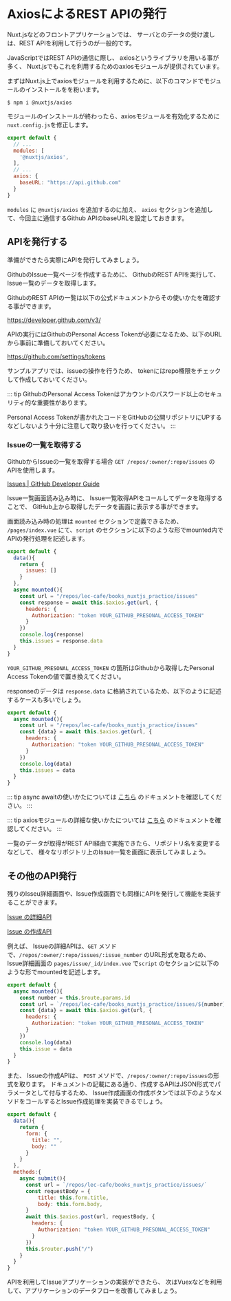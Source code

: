 # AxiosによるREST APIの発行

Nuxt.jsなどのフロントアプリケーションでは、
サーバとのデータの受け渡しは、REST APIを利用して行うのが一般的です。

JavaScriptではREST APIの通信に際し、 axiosというライブラリを用いる事が多く、
Nuxt.jsでもこれを利用するためのaxiosモジュールが提供されています。

まずはNuxt.js上でaxiosモジュールを利用するために、以下のコマンドでモジュールのインストールをを粉います。

```
$ npm i @nuxtjs/axios
```

モジュールのインストールが終わったら、axiosモジュールを有効化するために`nuxt.config.js`を修正します。

```js
export default {
  // ...
  modules: [
    '@nuxtjs/axios',
  ],
  // ...
  axios: {
    baseURL: "https://api.github.com"
  }
}
```

`modules` に `@nuxtjs/axios` を追加するのに加え、
`axios` セクションを追加して、今回主に通信するGithub APIのbaseURLを設定しておきます。

## APIを発行する

準備ができたら実際にAPIを発行してみましょう。

GithubのIssue一覧ページを作成するために、 GithubのREST APIを実行して、
Issue一覧のデータを取得します。

GithubのREST APIの一覧は以下の公式ドキュメントからその使いかたを確認する事ができます。

https://developer.github.com/v3/

APIの実行にはGithubのPersonal Access Tokenが必要になるため、以下のURLから事前に準備しておいてください。

https://github.com/settings/tokens

サンプルアプリでは、issueの操作を行うため、 tokenにはrepo権限をチェックして作成しておいてください。 

::: tip
GithubのPersonal Access Tokenはアカウントのパスワード以上のセキュリティ的な重要性があります。

Personal Access Tokenが書かれたコードをGitHubの公開リポジトリにUPするなどしないよう十分に注意して取り扱いを行ってください。
:::

### Issueの一覧を取得する

GithubからIssueの一覧を取得する場合 `GET /repos/:owner/:repo/issues` のAPIを使用します。

[Issues \| GitHub Developer Guide](https://developer.github.com/v3/issues/#list-issues-for-a-repository)

Issue一覧画面読み込み時に、 Issue一覧取得APIをコールしてデータを取得することで、
GitHub上から取得したデータを画面に表示する事ができます。

画面読み込み時の処理は `mounted` セクションで定義できるため、
`/pages/index.vue` にて、`script` のセクションに以下のような形でmounted内でAPIの発行処理を記述します。

```js
export default {
  data(){
    return {
      issues: []
    }
  },
  async mounted(){
    const url = "/repos/lec-cafe/books_nuxtjs_practice/issues"
    const response = await this.$axios.get(url, {
      headers: {
        Authorization: "token YOUR_GITHUB_PRESONAL_ACCESS_TOKEN"
      }
    })
    console.log(response)
    this.issues = response.data
  }
}
```

`YOUR_GITHUB_PRESONAL_ACCESS_TOKEN` の箇所はGithubから取得したPersonal Access Tokenの値で置き換えてください。

responseのデータは `response.data` に格納されているため、以下のように記述するケースも多いでしょう。

```js
export default {
  async mounted(){
    const url = "/repos/lec-cafe/books_nuxtjs_practice/issues"
    const {data} = await this.$axios.get(url, {
      headers: {
        Authorization: "token YOUR_GITHUB_PRESONAL_ACCESS_TOKEN"
      }
    })
    console.log(data)
    this.issues = data
  }
}
```

::: tip 
async awaitの使いかたについては [こちら](/9.1.Promise%20と%20async%20await/) のドキュメントを確認してください。
:::

::: tip 
axiosモジュールの詳細な使いかたについては [こちら](/9.2.axios%20モジュールの使いかた/) のドキュメントを確認してください。
:::

一覧のデータが取得がREST API経由で実施できたら、リポジトリ名を変更するなどして、
様々なリポジトリ上のIssue一覧を画面に表示してみましょう。

## その他のAPI発行

残りのIsseu詳細画面や、Issue作成画面でも同様にAPIを発行して機能を実装することができます。


[Issue の詳細API](https://developer.github.com/v3/issues/#get-a-single-issue)

[Issue の作成API](https://developer.github.com/v3/issues/#create-an-issue)


例えば、 Issueの詳細APIは、`GET` メソドで、`/repos/:owner/:repo/issues/:issue_number` のURL形式を取るため、
Issue詳細画面の `pages/issue/_id/index.vue` で`script` のセクションに以下のような形でmountedを記述します。

```js
export default {
  async mounted(){
    const number = this.$route.params.id
    const url = `/repos/lec-cafe/books_nuxtjs_practice/issues/${number}`
    const {data} = await this.$axios.get(url, {
      headers: {
        Authorization: "token YOUR_GITHUB_PRESONAL_ACCESS_TOKEN"
      }
    })
    console.log(data)
    this.issue = data
  }
}
```

また、 Issueの作成APIは、 `POST` メソドで、`/repos/:owner/:repo/issues`の形式を取ります。
ドキュメントの記載にある通り、作成するAPIはJSON形式でパラメータとして付与するため、
Issue作成画面の作成ボタンでは以下のようなメソドをコールするとIssue作成処理を実装できるでしょう。

```js
export default {
  data(){
    return {
      form: {
        title: "",
        body: ""
      }
    }
  },
  methods:{
    async submit(){
      const url = `/repos/lec-cafe/books_nuxtjs_practice/issues/`
      const requestBody = {
          title: this.form.title,
          body: this.form.body,
      }
      await this.$axios.post(url, requestBody, {
        headers: {
          Authorization: "token YOUR_GITHUB_PRESONAL_ACCESS_TOKEN"
        }
      })
      this.$router.push("/")
    }
  }
}
```

APIを利用してIssueアプリケーションの実装ができたら、
次はVuexなどを利用して、アプリケーションのデータフローを改善してみましょう。
